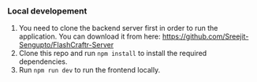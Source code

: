### Local developement
1. You need to clone the backend server first in order to run the application. You can download it from here: https://github.com/Sreejit-Sengupto/FlashCraftr-Server
2. Clone this repo and run `npm install` to install the required dependencies.
3. Run `npm run dev` to run the frontend locally.
